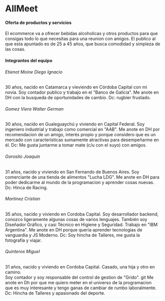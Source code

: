 # **AllMeet**

#### **Oferta de productos y servicios**
El ecommerce va a ofrecer bebidas alcoholicas y otros productos para que consigas todo lo que necesitas para una reunion con amigos.
El publico al que esta apuntado es de 25 a 45 años, que busca comodidad y simpleza de las cosas.


#### **Integrantes del equipo**

###### Etienot Moine Diego Ignacio
30 años, nacido en Catamarca y vieviendo en Córdoba Capital con mi novia.
Soy contador publico y trabajo en el "Banco de Galicia".
Me anote en DH con la busqueda de oportunidades de cambio.
Dc: rugbier frustado.

###### Gomez Viera Walter German
30 años, nacido en Gualeguaychú y viviendo en Capital Federal.
Soy ingeniero industrial y trabajo como comercial en "AAB".
Me anote en DH por recomendacion de un amigo, interés propio y porque considero que es un mercado con características sumamente atractivas para desempeñarme en él.
Dc: Me gusta juntarme a tomar mate (c/u con el suyo) con amigos.

###### Gorosito Joaquin
31 años, nacido y viviendo en San Fernando de Buenos Aires.
Soy comerciante de una tienda de alimentos "Lucha LDG".
Me anote en DH para poder dedicarme al mundo de la programacion y aprender cosas nuevas.
Dc: Hinca de Racing.

###### Martinez Cristian
35 años, nacido y viviendo en Cordoba Capital.
Soy desarrollador backend, conozco ligeramente algunas cosas de varios lenguajes. También soy Diseñador Gráfico, y casi Técnico en Higiene y Seguridad. Trabajo en "IBM Argentina".
Me anote en DH porque queria aprender tecnologias de vanguardia y JS Moderno.
Dc: Soy hincha de Talleres, me gusta la fotografía y viajar.

###### Quinteros Miguel
31 años, nacido y viviendo en Cordoba Capital. Casado, una hija y otro en camino.  
Soy contador y soy responsable del control de gestion de "Grido". git 
Me anote en Dh por que me quiero meter en el universo de la programacion que es muy interesante y tengo ganas de cambiar de rumbo laboralmente.
Dc: Hincha de Talleres y apasionado del deporte.

